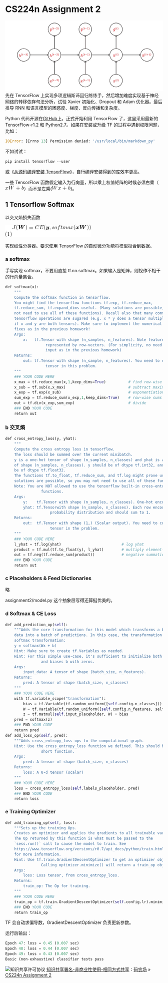 # CS224n Assignment 2

![01-unrolled_rnn.png](img/e8165429ae946f61d553d1e69d513f6c.jpg "01-unrolled_rnn.png")先在 TensorFlow 上实现多项逻辑斯谛回归练练手，然后增加难度实现基于神经网络的转移依存句法分析，试验 Xavier 初始化、Dropout 和 Adam 优化器。最后推导 RNN 和语言模型的困惑度、梯度、反向传播和复杂度。

Python 代码开源在[GitHub](https://github.com/hankcs/CS224n)上。正式开始利用 TensorFlow 了，这里采用最新的 TensorFlow-r1.2 和 Python2.7。如果在安装或升级 TF 的过程中遇到权限问题，比如：

```py
IOError: [Errno 13] Permission denied: '/usr/local/bin/markdown_py'
```

不如试试：

```py
pip install tensorflow --user
```

或《[从源码编译安装 TensorFlow](http://www.hankcs.com/ml/compile-and-install-tensorflow-from-source.html)》，自行编译安装得到的库效率更高。

一些 TensorFlow 函数假定输入为行向量，所以乘上权值矩阵的时候必须右乘（![](img/ad20f34991dc92f02b2a3d1172dc1e6c.jpg)）而不是左乘(![](img/a482aba8bcf898a3be28687f44296f51.jpg))。

## 1 Tensorflow Softmax

以交叉熵损失函数

![](img/649b2b8497c5f903e58052e882ac89cb.jpg)

实现线性分类器。要求使用 TensorFlow 的自动微分功能将模型拟合到数据。

### a softmax

手写实现 softmax，不要用直接 tf.nn.softmax。如果输入是矩阵，则视作不相干的行向量集合。

```py
def softmax(x):
    """
    Compute the softmax function in tensorflow.
    You might find the tensorflow functions tf.exp, tf.reduce_max,
    tf.reduce_sum, tf.expand_dims useful. (Many solutions are possible, so you may
    not need to use all of these functions). Recall also that many common
    tensorflow operations are sugared (e.g. x * y does a tensor multiplication
    if x and y are both tensors). Make sure to implement the numerical stability
    fixes as in the previous homework!
    Args:
        x:   tf.Tensor with shape (n_samples, n_features). Note feature vectors are
                  represented by row-vectors. (For simplicity, no need to handle 1-d
                  input as in the previous homework)
    Returns:
        out: tf.Tensor with shape (n_sample, n_features). You need to construct this
                  tensor in this problem.
    """
    ### YOUR CODE HERE
    x_max = tf.reduce_max(x,1,keep_dims=True)          # find row-wise maximums
    x_sub = tf.sub(x,x_max)                            # subtract maximums
    x_exp = tf.exp(x_sub)                              # exponentiation
    sum_exp = tf.reduce_sum(x_exp,1,keep_dims=True)    # row-wise sums
    out = tf.div(x_exp,sum_exp)                        # divide
    ### END YOUR CODE
    return out
```

### b 交叉熵

```py
def cross_entropy_loss(y, yhat):
    """
    Compute the cross entropy loss in tensorflow.
    The loss should be summed over the current minibatch.
    y is a one-hot tensor of shape (n_samples, n_classes) and yhat is a tensor
    of shape (n_samples, n_classes). y should be of dtype tf.int32, and yhat should
    be of dtype tf.float32.
    The functions tf.to_float, tf.reduce_sum, and tf.log might prove useful. (Many
    solutions are possible, so you may not need to use all of these functions).
    Note: You are NOT allowed to use the tensorflow built-in cross-entropy
                functions.
    Args:
        y:    tf.Tensor with shape (n_samples, n_classes). One-hot encoded.
        yhat: tf.Tensorwith shape (n_sample, n_classes). Each row encodes a
                    probability distribution and should sum to 1.
    Returns:
        out:  tf.Tensor with shape (1,) (Scalar output). You need to construct this
                    tensor in the problem.
    """
    ### YOUR CODE HERE
    l_yhat = tf.log(yhat)                           # log yhat
    product = tf.mul(tf.to_float(y), l_yhat)        # multiply element-wise
    out = tf.neg(tf.reduce_sum(product))            # negative summation to scalar
    ### END YOUR CODE
    return out
```

### c Placeholders & Feed Dictionaries

略

assignment2/model.py 这个抽象层写得还算挺优美的。

### d Softmax & CE Loss

```py
def add_prediction_op(self):
    """Adds the core transformation for this model which transforms a batch of input
    data into a batch of predictions. In this case, the transformation is a linear layer plus a
    softmax transformation:
    y = softmax(Wx + b)
    Hint: Make sure to create tf.Variables as needed.
    Hint: For this simple use-case, it's sufficient to initialize both weights W
                and biases b with zeros.
    Args:
        input_data: A tensor of shape (batch_size, n_features).
    Returns:
        pred: A tensor of shape (batch_size, n_classes)
    """
    ### YOUR CODE HERE
    with tf.variable_scope("transformation"):
        bias = tf.Variable(tf.random_uniform([self.config.n_classes]))
        W = tf.Variable(tf.random_uniform([self.config.n_features, self.config.n_classes]))
        z = tf.matmul(self.input_placeholder, W) + bias
    pred = softmax(z)
    ### END YOUR CODE
    return pred
def add_loss_op(self, pred):
    """Adds cross_entropy_loss ops to the computational graph.
    Hint: Use the cross_entropy_loss function we defined. This should be a very
                short function.
    Args:
        pred: A tensor of shape (batch_size, n_classes)
    Returns:
        loss: A 0-d tensor (scalar)
    """
    ### YOUR CODE HERE
    loss = cross_entropy_loss(self.labels_placeholder, pred)
    ### END YOUR CODE
    return loss
```

### e Training Optimizer

```py
def add_training_op(self, loss):
    """Sets up the training Ops.
    Creates an optimizer and applies the gradients to all trainable variables.
    The Op returned by this function is what must be passed to the
    `sess.run()` call to cause the model to train. See
    https://www.tensorflow.org/versions/r0.7/api_docs/python/train.html#Optimizer
    for more information.
    Hint: Use tf.train.GradientDescentOptimizer to get an optimizer object.
                Calling optimizer.minimize() will return a train_op object.
    Args:
        loss: Loss tensor, from cross_entropy_loss.
    Returns:
        train_op: The Op for training.
    """
    ### YOUR CODE HERE
    train_op = tf.train.GradientDescentOptimizer(self.config.lr).minimize(loss)
    ### END YOUR CODE
    return train_op
```

TF 会自动求偏导数，GradientDescentOptimizer 负责更新参数。

运行后输出：

```py
Epoch 47: loss = 0.45 (0.007 sec)
Epoch 48: loss = 0.44 (0.007 sec)
Epoch 49: loss = 0.43 (0.007 sec)
Basic (non-exhaustive) classifier tests pass
```

![知识共享许可协议](http://www.hankcs.com/license/) [知识共享署名-非商业性使用-相同方式共享](http://www.hankcs.com/license/)：[码农场](http://www.hankcs.com) » [CS224n Assignment 2](http://www.hankcs.com/nlp/cs224n-assignment-2.html)